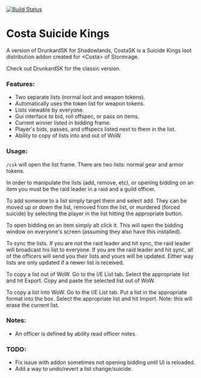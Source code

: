 [![Build Status](https://travis-ci.com/omegabiscuit/DrunkardSK.svg?branch=master)](https://travis-ci.com/omegabiscuit/DrunkardSK)

# Costa Suicide Kings

A version of DrunkardSK for Shadowlands, CostaSK is a Suicide Kings loot distribution addon created for &lt;Costa&gt; of Stormrage.

Check out DrunkardSK for the classic version.

### Features:

* Two separate lists (normal loot and weapon tokens).
* Automatically uses the token list for weapon tokens.
* Lists viewable by everyone.
* Gui interface to bid, roll offspec, or pass on items.
* Current winner listed in bidding frame.
* Player's bids, passes, and offspecs listed next to them in the list.
* Ability to copy of lists into and out of WoW.

### Usage:

`/csk` will open the list frame. There are two lists: normal gear and armor tokens.

In order to manipulate the lists (add, remove, etc), or opening bidding on an item you must be the raid leader in a raid and a guild officer.

To add someone to a list simply target them and select add. They can be moved up or down the list, removed from the list, or murdered (forced suicide) by selecting the player in the list hitting the appropriate button.

To open bidding on an item simply alt click it. This will open the bidding window on everyone's screen (assuming they also have this installed).

To sync the lists. If you are not the raid leader and hit sync, the raid leader will broadcast his list to everyone. If you are the raid leader and hit sync, all of the officers will send you their lists and yours will be updated. Either way lists are only updated if a newer list is received.

To copy a list out of WoW. Go to the I/E List tab. Select the appropriate list and hit Export. Copy and paste the selected list out of WoW.

To copy a list into WoW. Go to the I/E List tab. Put a list in the appropriate format into the box. Select the appropriate list and hit Import. Note: this will erase the current list.

### Notes:

* An officer is defined by ability read officer notes.

### TODO:

* Fix issue with addon sometimes not opening bidding until UI is reloaded.
* Add a way to undo/revert a list change/suicide.
